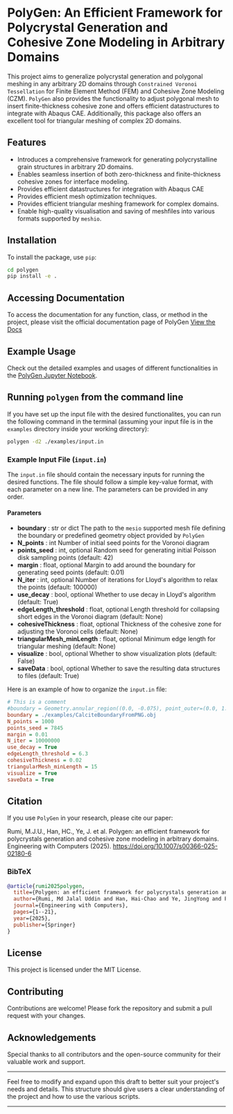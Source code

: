 # PolyGen: An Efficient Framework for Polycrystal Generation and Cohesive Zone Modeling in Arbitrary Domains

This project aims to generalize polycrystal generation and polygonal meshing in any arbitrary 2D domains through `Constrained Voronoi Tessellation` for Finite Element Method (FEM) and Cohesive Zone Modeling (CZM). `PolyGen` also provides the functionality to adjust polygonal mesh to insert finite-thickness cohesive zone and offers efficient datastructures to integrate with Abaqus CAE. Additionally, this package also offers an excellent tool for triangular meshing of complex 2D domains.

## Features

- Introduces a comprehensive framework for generating polycrystalline grain structures in arbitrary 2D domains.
- Enables seamless insertion of both zero-thickness and finite-thickness cohesive zones for interface modeling.
- Provides efficient datastructures for integration with Abaqus CAE
- Provides efficient mesh optimization techniques.
- Provides efficient triangular meshing framework for complex domains.
- Enable high-quality visualisation and saving of meshfiles into various formats supported by `meshio`.

## Installation

To install the package, use `pip`:

```bash
cd polygen
pip install -e .
```

## Accessing Documentation

To access the documentation for any function, class, or method in the project, please visit the official documentation page of PolyGen [View the Docs](https://Rumi381.github.io/PolyGen/)

## Example Usage

Check out the detailed examples and usages of different functionalities in the [PolyGen Jupyter Notebook](examples/polygen.ipynb).

## Running `polygen` from the command line
If you have set up the input file with the desired functionalites, you can run the following command in the terminal (assuming your input file is in the `examples` directory inside your working directory):

```sh
polygen -d2 ./examples/input.in
```

### Example Input File (`input.in`)

The `input.in` file should contain the necessary inputs for running the desired functions. The file should follow a simple key-value format, with each parameter on a new line. The parameters can be provided in any order. 

#### Parameters

- **boundary** : str or dict
    The path to the `mesio` supported mesh file defining the boundary or predefined geometry object provided by `PolyGen`
- **N_points** : int
    Number of initial seed points for the Voronoi diagram
- **points_seed** : int, optional
    Random seed for generating initial Poisson disk sampling points (default: 42)
- **margin** : float, optional
    Margin to add around the boundary for generating seed points (default: 0.01)
- **N_iter** : int, optional
    Number of iterations for Lloyd's algorithm to relax the points (default: 100000)
- **use_decay** : bool, optional
    Whether to use decay in Lloyd's algorithm (default: True)
- **edgeLength_threshold** : float, optional
    Length threshold for collapsing short edges in the Voronoi diagram (default: None)
- **cohesiveThickness** : float, optional
    Thickness of the cohesive zone for adjusting the Voronoi cells (default: None)
- **triangularMesh_minLength** : float, optional
    Minimum edge length for triangular meshing (default: None)
- **visualize** : bool, optional
    Whether to show visualization plots (default: False)
- **saveData** : bool, optional
    Whether to save the resulting data structures to files (default: True)

Here is an example of how to organize the `input.in` file:

```ini
# This is a comment
#boundary = Geometry.annular_region((0.0, -0.075), point_outer=(0.0, 1.49), center_inner=(0.0, -0.425), point_inner=(0.0, 0.5), name='Calcite_region360d')
boundary = ./examples/CalciteBoundaryFromPNG.obj
N_points = 1000
points_seed = 7845
margin = 0.01
N_iter = 10000000
use_decay = True
edgeLength_threshold = 6.3
cohesiveThickness = 0.02
triangularMesh_minLength = 15
visualize = True
saveData = True
```

## Citation

If you use `PolyGen` in your research, please cite our paper:

Rumi, M.J.U., Han, HC., Ye, J. et al. Polygen: an efficient framework for polycrystals generation and cohesive zone modeling in arbitrary domains. Engineering with Computers (2025). https://doi.org/10.1007/s00366-025-02180-6

### BibTeX

```bibtex
@article{rumi2025polygen,
  title={Polygen: an efficient framework for polycrystals generation and cohesive zone modeling in arbitrary domains},
  author={Rumi, Md Jalal Uddin and Han, Hai-Chao and Ye, JingYong and Feldman, Marc and Gruslova, Aleksandra and Nolen, Drew and Zeng, Xiaowei},
  journal={Engineering with Computers},
  pages={1--21},
  year={2025},
  publisher={Springer}
}
```

## License

This project is licensed under the MIT License.

## Contributing

Contributions are welcome! Please fork the repository and submit a pull request with your changes.

## Acknowledgements

Special thanks to all contributors and the open-source community for their valuable work and support.

---

Feel free to modify and expand upon this draft to better suit your project's needs and details. This structure should give users a clear understanding of the project and how to use the various scripts.

---
